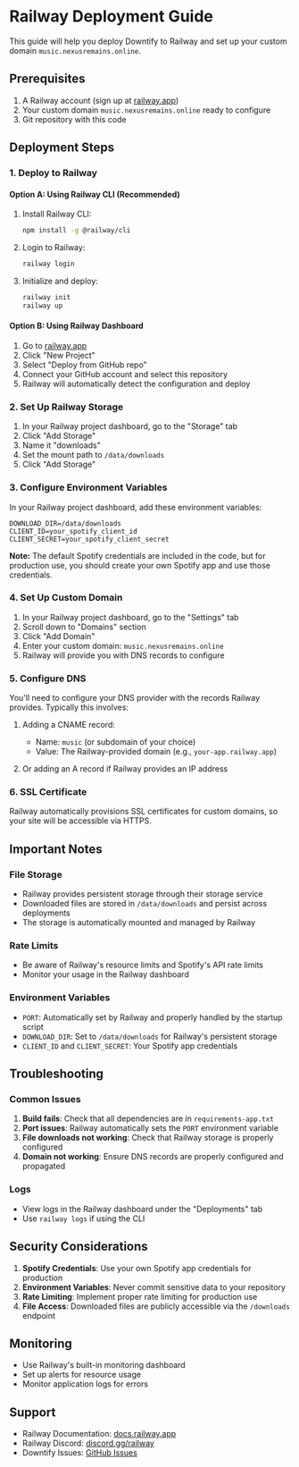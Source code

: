# Railway Deployment Guide

This guide will help you deploy Downtify to Railway and set up your custom domain `music.nexusremains.online`.

## Prerequisites

1. A Railway account (sign up at [railway.app](https://railway.app))
2. Your custom domain `music.nexusremains.online` ready to configure
3. Git repository with this code

## Deployment Steps

### 1. Deploy to Railway

#### Option A: Using Railway CLI (Recommended)

1. Install Railway CLI:
   ```bash
   npm install -g @railway/cli
   ```

2. Login to Railway:
   ```bash
   railway login
   ```

3. Initialize and deploy:
   ```bash
   railway init
   railway up
   ```

#### Option B: Using Railway Dashboard

1. Go to [railway.app](https://railway.app)
2. Click "New Project"
3. Select "Deploy from GitHub repo"
4. Connect your GitHub account and select this repository
5. Railway will automatically detect the configuration and deploy

### 2. Set Up Railway Storage

1. In your Railway project dashboard, go to the "Storage" tab
2. Click "Add Storage"
3. Name it "downloads"
4. Set the mount path to `/data/downloads`
5. Click "Add Storage"

### 3. Configure Environment Variables

In your Railway project dashboard, add these environment variables:

```
DOWNLOAD_DIR=/data/downloads
CLIENT_ID=your_spotify_client_id
CLIENT_SECRET=your_spotify_client_secret
```

**Note:** The default Spotify credentials are included in the code, but for production use, you should create your own Spotify app and use those credentials.

### 4. Set Up Custom Domain

1. In your Railway project dashboard, go to the "Settings" tab
2. Scroll down to "Domains" section
3. Click "Add Domain"
4. Enter your custom domain: `music.nexusremains.online`
5. Railway will provide you with DNS records to configure

### 5. Configure DNS

You'll need to configure your DNS provider with the records Railway provides. Typically this involves:

1. Adding a CNAME record:
   - Name: `music` (or subdomain of your choice)
   - Value: The Railway-provided domain (e.g., `your-app.railway.app`)

2. Or adding an A record if Railway provides an IP address

### 6. SSL Certificate

Railway automatically provisions SSL certificates for custom domains, so your site will be accessible via HTTPS.

## Important Notes

### File Storage
- Railway provides persistent storage through their storage service
- Downloaded files are stored in `/data/downloads` and persist across deployments
- The storage is automatically mounted and managed by Railway

### Rate Limits
- Be aware of Railway's resource limits and Spotify's API rate limits
- Monitor your usage in the Railway dashboard

### Environment Variables
- `PORT`: Automatically set by Railway and properly handled by the startup script
- `DOWNLOAD_DIR`: Set to `/data/downloads` for Railway's persistent storage
- `CLIENT_ID` and `CLIENT_SECRET`: Your Spotify app credentials

## Troubleshooting

### Common Issues

1. **Build fails**: Check that all dependencies are in `requirements-app.txt`
2. **Port issues**: Railway automatically sets the `PORT` environment variable
3. **File downloads not working**: Check that Railway storage is properly configured
4. **Domain not working**: Ensure DNS records are properly configured and propagated

### Logs
- View logs in the Railway dashboard under the "Deployments" tab
- Use `railway logs` if using the CLI

## Security Considerations

1. **Spotify Credentials**: Use your own Spotify app credentials for production
2. **Environment Variables**: Never commit sensitive data to your repository
3. **Rate Limiting**: Implement proper rate limiting for production use
4. **File Access**: Downloaded files are publicly accessible via the `/downloads` endpoint

## Monitoring

- Use Railway's built-in monitoring dashboard
- Set up alerts for resource usage
- Monitor application logs for errors

## Support

- Railway Documentation: [docs.railway.app](https://docs.railway.app)
- Railway Discord: [discord.gg/railway](https://discord.gg/railway)
- Downtify Issues: [GitHub Issues](https://github.com/henriquesebastiao/downtify/issues)
